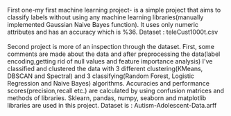 First one-my first machine learning project- is a simple project that aims to classify labels without using any machine learning libraries(manually implemented Gaussian Naive Bayes function). It uses only numeric attributes and has an accuracy which is %36. Dataset : teleCust1000t.csv \
\
Second project is more of an inspection through the dataset. First, some comments are made about the data and after preprocessing the data(label encoding,getting rid of null values and feature importance analysis) I've classified and clustered the data with 3 different clustering(KMeans, DBSCAN and Spectral) and 3 classifying(Random Forest, Logistic Regression and Naive Bayes) algorithms. Accuracies and performance scores(precision,recall etc.) are calculated by using confusion matrices and methods of libraries. Sklearn, pandas, numpy, seaborn and matplotlib libraries are used in this project. Dataset is : Autism-Adolescent-Data.arff
